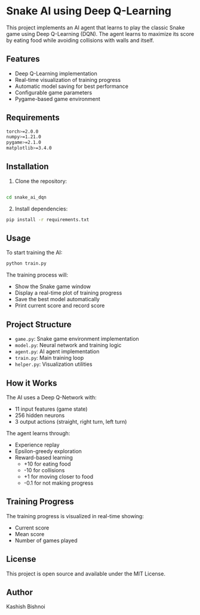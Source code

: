 # Snake AI using Deep Q-Learning

This project implements an AI agent that learns to play the classic Snake game using Deep Q-Learning (DQN). The agent learns to maximize its score by eating food while avoiding collisions with walls and itself.

## Features

- Deep Q-Learning implementation
- Real-time visualization of training progress
- Automatic model saving for best performance
- Configurable game parameters
- Pygame-based game environment

## Requirements

```bash
torch>=2.0.0
numpy>=1.21.0
pygame>=2.1.0
matplotlib>=3.4.0
```

## Installation

1. Clone the repository:
```bash

cd snake_ai_dqn
```

2. Install dependencies:
```bash
pip install -r requirements.txt
```

## Usage

To start training the AI:
```bash
python train.py
```

The training process will:
- Show the Snake game window
- Display a real-time plot of training progress
- Save the best model automatically
- Print current score and record score

## Project Structure

- `game.py`: Snake game environment implementation
- `model.py`: Neural network and training logic
- `agent.py`: AI agent implementation
- `train.py`: Main training loop
- `helper.py`: Visualization utilities

## How it Works

The AI uses a Deep Q-Network with:
- 11 input features (game state)
- 256 hidden neurons
- 3 output actions (straight, right turn, left turn)

The agent learns through:
- Experience replay
- Epsilon-greedy exploration
- Reward-based learning
  - +10 for eating food
  - -10 for collisions
  - +1 for moving closer to food
  - -0.1 for not making progress

## Training Progress

The training progress is visualized in real-time showing:
- Current score
- Mean score
- Number of games played

## License

This project is open source and available under the MIT License.

## Author

Kashish Bishnoi 